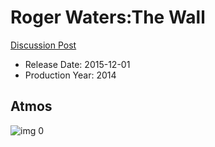# Roger Waters:The Wall

[Discussion Post](https://www.avsforum.com/threads/bass-eq-for-filtered-movies.2995212/post-56951180)

* Release Date: 2015-12-01
* Production Year: 2014

## Atmos

![img 0](https://i.imgur.com/QpvFBHd.jpg)

